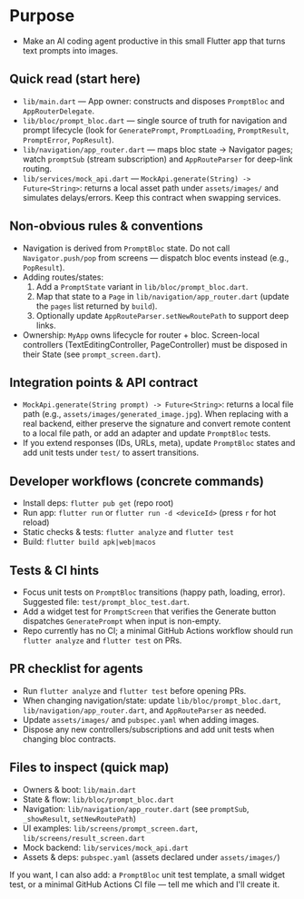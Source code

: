 <!-- Copilot instructions (concise & actionable) — image_generator -->

# Purpose
- Make an AI coding agent productive in this small Flutter app that turns text prompts into images.

## Quick read (start here)
- `lib/main.dart` — App owner: constructs and disposes `PromptBloc` and `AppRouterDelegate`.
- `lib/bloc/prompt_bloc.dart` — single source of truth for navigation and prompt lifecycle (look for `GeneratePrompt`, `PromptLoading`, `PromptResult`, `PromptError`, `PopResult`).
- `lib/navigation/app_router.dart` — maps bloc state -> Navigator pages; watch `promptSub` (stream subscription) and `AppRouteParser` for deep-link routing.
- `lib/services/mock_api.dart` — `MockApi.generate(String) -> Future<String>`: returns a local asset path under `assets/images/` and simulates delays/errors. Keep this contract when swapping services.

## Non-obvious rules & conventions
- Navigation is derived from `PromptBloc` state. Do not call `Navigator.push/pop` from screens — dispatch bloc events instead (e.g., `PopResult`).
- Adding routes/states:
  1. Add a `PromptState` variant in `lib/bloc/prompt_bloc.dart`.
  2. Map that state to a `Page` in `lib/navigation/app_router.dart` (update the `pages` list returned by `build`).
  3. Optionally update `AppRouteParser.setNewRoutePath` to support deep links.
- Ownership: `MyApp` owns lifecycle for router + bloc. Screen-local controllers (TextEditingController, PageController) must be disposed in their State (see `prompt_screen.dart`).

## Integration points & API contract
- `MockApi.generate(String prompt) -> Future<String>`: returns a local file path (e.g., `assets/images/generated_image.jpg`). When replacing with a real backend, either preserve the signature and convert remote content to a local file path, or add an adapter and update `PromptBloc` tests.
- If you extend responses (IDs, URLs, meta), update `PromptBloc` states and add unit tests under `test/` to assert transitions.

## Developer workflows (concrete commands)
- Install deps: `flutter pub get` (repo root)
- Run app: `flutter run` or `flutter run -d <deviceId>` (press `r` for hot reload)
- Static checks & tests: `flutter analyze` and `flutter test`
- Build: `flutter build apk|web|macos`

## Tests & CI hints
- Focus unit tests on `PromptBloc` transitions (happy path, loading, error). Suggested file: `test/prompt_bloc_test.dart`.
- Add a widget test for `PromptScreen` that verifies the Generate button dispatches `GeneratePrompt` when input is non-empty.
- Repo currently has no CI; a minimal GitHub Actions workflow should run `flutter analyze` and `flutter test` on PRs.

## PR checklist for agents
- Run `flutter analyze` and `flutter test` before opening PRs.
- When changing navigation/state: update `lib/bloc/prompt_bloc.dart`, `lib/navigation/app_router.dart`, and `AppRouteParser` as needed.
- Update `assets/images/` and `pubspec.yaml` when adding images.
- Dispose any new controllers/subscriptions and add unit tests when changing bloc contracts.

## Files to inspect (quick map)
- Owners & boot: `lib/main.dart`
- State & flow: `lib/bloc/prompt_bloc.dart`
- Navigation: `lib/navigation/app_router.dart` (see `promptSub`, `_showResult`, `setNewRoutePath`)
- UI examples: `lib/screens/prompt_screen.dart`, `lib/screens/result_screen.dart`
- Mock backend: `lib/services/mock_api.dart`
- Assets & deps: `pubspec.yaml` (assets declared under `assets/images/`)

If you want, I can also add: a `PromptBloc` unit test template, a small widget test, or a minimal GitHub Actions CI file — tell me which and I'll create it.
